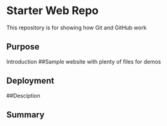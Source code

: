 
# Starter Web Repo

This repository is for showing how Git and GitHub work

## Purpose

Introduction
##Sample website with plenty of files for demos


## Deployment

##Desciption

## Summary
